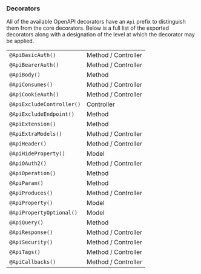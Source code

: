 ### Decorators

All of the available OpenAPI decorators have an `Api` prefix to distinguish them from the core decorators. Below is a full list of the exported decorators along with a designation of the level at which the decorator may be applied.

|                           |                     |
| ------------------------- | ------------------- |
| `@ApiBasicAuth()`         | Method / Controller |
| `@ApiBearerAuth()`        | Method / Controller |
| `@ApiBody()`              | Method              |
| `@ApiConsumes()`          | Method / Controller |
| `@ApiCookieAuth()`        | Method / Controller |
| `@ApiExcludeController()` | Controller          |
| `@ApiExcludeEndpoint()`   | Method              |
| `@ApiExtension()`         | Method              |
| `@ApiExtraModels()`       | Method / Controller |
| `@ApiHeader()`            | Method / Controller |
| `@ApiHideProperty()`      | Model               |
| `@ApiOAuth2()`            | Method / Controller |
| `@ApiOperation()`         | Method              |
| `@ApiParam()`             | Method              |
| `@ApiProduces()`          | Method / Controller |
| `@ApiProperty()`          | Model               |
| `@ApiPropertyOptional()`  | Model               |
| `@ApiQuery()`             | Method              |
| `@ApiResponse()`          | Method / Controller |
| `@ApiSecurity()`          | Method / Controller |
| `@ApiTags()`              | Method / Controller |
| `@ApiCallbacks()`         | Method / Controller |
